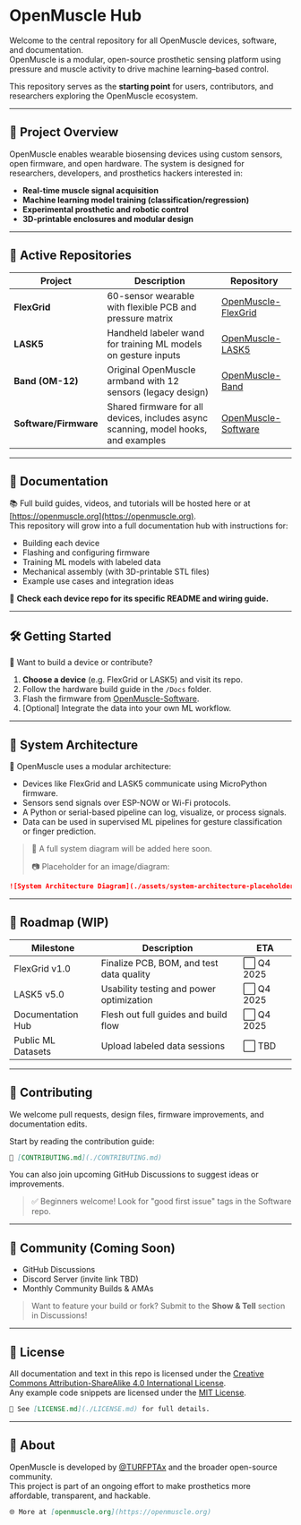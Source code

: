 # OpenMuscle Hub

Welcome to the central repository for all OpenMuscle devices, software, and documentation.  
OpenMuscle is a modular, open-source prosthetic sensing platform using pressure and muscle activity to drive machine learning–based control.

This repository serves as the **starting point** for users, contributors, and researchers exploring the OpenMuscle ecosystem.

---

## 🚀 Project Overview

OpenMuscle enables wearable biosensing devices using custom sensors, open firmware, and open hardware. The system is designed for researchers, developers, and prosthetics hackers interested in:

- **Real-time muscle signal acquisition**
- **Machine learning model training (classification/regression)**
- **Experimental prosthetic and robotic control**
- **3D-printable enclosures and modular design**

---

## 📂 Active Repositories

| Project | Description | Repository |
|--------|-------------|------------|
| **FlexGrid** | 60-sensor wearable with flexible PCB and pressure matrix | [OpenMuscle-FlexGrid](https://github.com/Open-Muscle/OpenMuscle-FlexGrid) |
| **LASK5** | Handheld labeler wand for training ML models on gesture inputs | [OpenMuscle-LASK5](https://github.com/Open-Muscle/OpenMuscle-LASK5) |
| **Band (OM-12)** | Original OpenMuscle armband with 12 sensors (legacy design) | [OpenMuscle-Band](https://github.com/Open-Muscle/OpenMuscle-Band) |
| **Software/Firmware** | Shared firmware for all devices, includes async scanning, model hooks, and examples | [OpenMuscle-Software](https://github.com/Open-Muscle/OpenMuscle-Software) |

---

## 📜 Documentation

📚 Full build guides, videos, and tutorials will be hosted here or at [https://openmuscle.org](https://openmuscle.org).  
This repository will grow into a full documentation hub with instructions for:

- Building each device
- Flashing and configuring firmware
- Training ML models with labeled data
- Mechanical assembly (with 3D-printable STL files)
- Example use cases and integration ideas

📌 **Check each device repo for its specific README and wiring guide.**

---

## 🛠️ Getting Started

🧪 Want to build a device or contribute?

1. **Choose a device** (e.g. FlexGrid or LASK5) and visit its repo.
2. Follow the hardware build guide in the `/Docs` folder.
3. Flash the firmware from [OpenMuscle-Software](https://github.com/Open-Muscle/OpenMuscle-Software).
4. [Optional] Integrate the data into your own ML workflow.

---

## 🧩 System Architecture

🧠 OpenMuscle uses a modular architecture:

- Devices like FlexGrid and LASK5 communicate using MicroPython firmware.
- Sensors send signals over ESP-NOW or Wi-Fi protocols.
- A Python or serial-based pipeline can log, visualize, or process signals.
- Data can be used in supervised ML pipelines for gesture classification or finger prediction.

> 🔧 A full system diagram will be added here soon.
>  
> 📷 Placeholder for an image/diagram:
> 
```markdown
![System Architecture Diagram](./assets/system-architecture-placeholder.png)
```

---

## 🌱 Roadmap (WIP)

| Milestone | Description | ETA |
|----------|-------------|-----|
| FlexGrid v1.0 | Finalize PCB, BOM, and test data quality | ⬜ Q4 2025 |
| LASK5 v5.0 | Usability testing and power optimization | ⬜ Q4 2025 |
| Documentation Hub | Flesh out full guides and build flow | ⬜ Q4 2025 |
| Public ML Datasets | Upload labeled data sessions | ⬜ TBD |

---

## 🤝 Contributing

We welcome pull requests, design files, firmware improvements, and documentation edits.

Start by reading the contribution guide:  
```markdown
📄 [CONTRIBUTING.md](./CONTRIBUTING.md)
```

You can also join upcoming GitHub Discussions to suggest ideas or improvements.

> ✅ Beginners welcome! Look for "good first issue" tags in the Software repo.

---

## 💬 Community (Coming Soon)

- GitHub Discussions
- Discord Server (invite link TBD)
- Monthly Community Builds & AMAs

> Want to feature your build or fork? Submit to the **Show & Tell** section in Discussions!

---

## 📄 License

All documentation and text in this repo is licensed under the [Creative Commons Attribution-ShareAlike 4.0 International License](https://creativecommons.org/licenses/by-sa/4.0/).  
Any example code snippets are licensed under the [MIT License](https://opensource.org/licenses/MIT).

```markdown
📄 See [LICENSE.md](./LICENSE.md) for full details.
```

---

## 🧭 About

OpenMuscle is developed by [@TURFPTAx](https://github.com/turfptax) and the broader open-source community.  
This project is part of an ongoing effort to make prosthetics more affordable, transparent, and hackable.

```markdown
🌐 More at [openmuscle.org](https://openmuscle.org)
```

